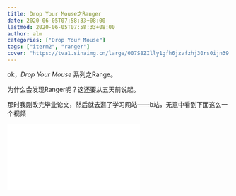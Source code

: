 ```yaml
---
title: Drop Your Mouse之Ranger
date: 2020-06-05T07:58:33+08:00
lastmod: 2020-06-05T07:58:33+08:00
author: alm
categories: ["Drop Your Mouse"]
tags: ["iterm2", "ranger"]
cover: "https://tva1.sinaimg.cn/large/007S8ZIlly1gfh6jzvfzhj30rs0ijn39.jpg"
---
```

ok，*Drop Your Mouse* 系列之Range。

为什么会发现Ranger呢？这还要从五天前说起。

那时我刚改完毕业论文，然后就去逛了学习网站——b站，无意中看到下面这么一个视频

<iframe src="//player.bilibili.com/player.html?aid=67091857&bvid=BV1y4411C7pE&cid=116335275&page=1" scrolling="no" border="0" frameborder="no" framespacing="0" allowfullscreen="true"> </iframe>
